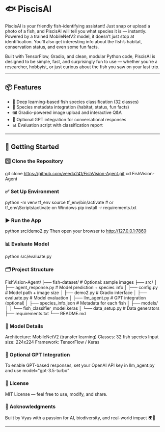 # 🐟 PiscisAI

PiscisAI is your friendly fish-identifying assistant! Just snap or upload a photo of a fish, and PiscisAI will tell you what species it is — instantly. Powered by a trained MobileNetV2 model, it doesn’t just stop at identification. You’ll also get interesting info about the fish’s habitat, conservation status, and even some fun facts.

Built with TensorFlow, Gradio, and clean, modular Python code, PiscisAI is designed to be simple, fast, and surprisingly fun to use — whether you're a researcher, hobbyist, or just curious about the fish you saw on your last trip.

---

## 📦 Features

- 🧠 Deep learning-based fish species classification (32 classes)
- 📘 Species metadata integration (habitat, status, fun facts)
- 🖼️ Gradio-powered image upload and interactive Q&A
- 💬 Optional GPT integration for conversational responses
- 📊 Evaluation script with classification report

---

## 🚀 Getting Started

### 1️⃣ Clone the Repository

git clone https://github.com/veeda241/FishVision-Agent.git
cd FishVision-Agent


### ✅ Set Up Environment

python -m venv tf_env
source tf_env/bin/activate  # or tf_env\Scripts\activate on Windows
pip install -r requirements.txt

### ▶️ Run the App

python src/demo2.py
Then open your browser to http://127.0.0.1:7860

### 📊 Evaluate Model

python src/evaluate.py

### 🗂 Project Structure

FishVision-Agent/
├── fish-dataset/              # Optional: sample images
├── src/
│   ├── agent_response.py      # Model prediction + species info
│   ├── config.py              # Model path + image size
│   ├── demo2.py               # Gradio interface
│   ├── evaluate.py            # Model evaluation
│   ├── llm_agent.py           # GPT integration (optional)
│   ├── species_info.json      # Metadata for each fish
│   ├── models/
│   │   └── fish_classifier_model.keras
│   └── data_setup.py          # Data generators
├── requirements.txt
└── README.md


### 🧠 Model Details

Architecture: MobileNetV2 (transfer learning)
Classes: 32 fish species
Input size: 224x224
Framework: TensorFlow / Keras


### 🤖 Optional GPT Integration

To enable GPT-based responses, set your OpenAI API key in llm_agent.py and use model="gpt-3.5-turbo"


### 📜 License

MIT License — feel free to use, modify, and share.

### 🙌 Acknowledgments

Built by Vyas with a passion for AI, biodiversity, and real-world impact 🌍🐠

---
